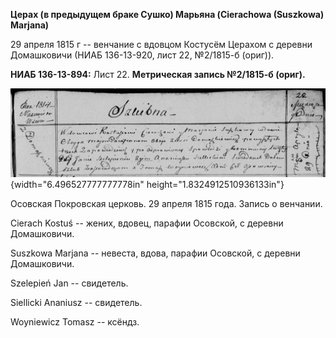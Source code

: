 **Церах (в предыдущем браке Сушко) Марьяна (Cierachowa (Suszkowa)
Marjana)**

29 апреля 1815 г -- венчание с вдовцом Костусём Церахом с деревни
Домашковичи (НИАБ 136-13-920, лист 22, №2/1815-б (ориг)).

**НИАБ 136-13-894:** Лист 22. **Метрическая запись №2/1815-б (ориг).**

![](./media/f988a5a87ed22187a986b16bb80fefd234f27cfc.png){width="6.496527777777778in"
height="1.8324912510936133in"}

Осовская Покровская церковь. 29 апреля 1815 года. Запись о венчании.

Cierach Kostuś -- жених, вдовец, парафии Осовской, с деревни
Домашковичи.

Suszkowa Marjana -- невеста, вдова, парафии Осовской, с деревни
Домашковичи.

Szelepień Jan -- свидетель.

Siellicki Ananiusz -- свидетель.

Woyniewicz Tomasz -- ксёндз.
